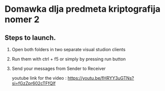 # Domawka dlja predmeta kriptografija nomer 2 

## Steps to launch.

1. Open both folders in two separate visual studion clients
2. Run them with ctrl + f5 or simply by pressing run button
3. Send your messages from Sender to Receiver

   youtube link for the video : https://youtu.be/fHRYY3uGTNs?si=fGzZpr602cTFfQlf
